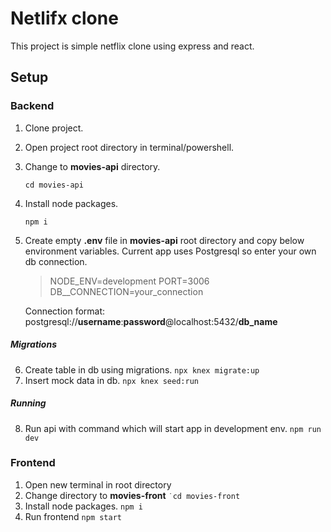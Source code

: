 # Netlifx clone

This project is simple netflix clone using express and react.

## Setup

### Backend

1. Clone project.
2. Open project root directory in terminal/powershell.
3. Change to **movies-api** directory.

   `cd movies-api`

4. Install node packages.

   `npm i`

5. Create empty **.env** file in **movies-api** root directory and copy below environment variables. Current app uses Postgresql so enter your own db connection.

   > NODE_ENV=development
   > PORT=3006
   > DB\_\_CONNECTION=your_connection

   Connection format: postgresql://**username**:**password**@localhost:5432/**db_name**

##### Migrations

6. Create table in db using migrations.
   `npx knex migrate:up`
7. Insert mock data in db.
   `npx knex seed:run`

##### Running

8. Run api with command which will start app in development env.
   `npm run dev`

### Frontend

1. Open new terminal in root directory
2. Change directory to **movies-front**
   `˙cd movies-front`
3. Install node packages.
   `npm i`
4. Run frontend
   `npm start`
